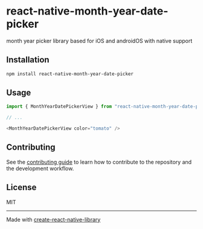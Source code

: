 # react-native-month-year-date-picker

month year picker library based for iOS and androidOS with native support

## Installation

```sh
npm install react-native-month-year-date-picker
```

## Usage


```js
import { MonthYearDatePickerView } from "react-native-month-year-date-picker";

// ...

<MonthYearDatePickerView color="tomato" />
```


## Contributing

See the [contributing guide](CONTRIBUTING.md) to learn how to contribute to the repository and the development workflow.

## License

MIT

---

Made with [create-react-native-library](https://github.com/callstack/react-native-builder-bob)
